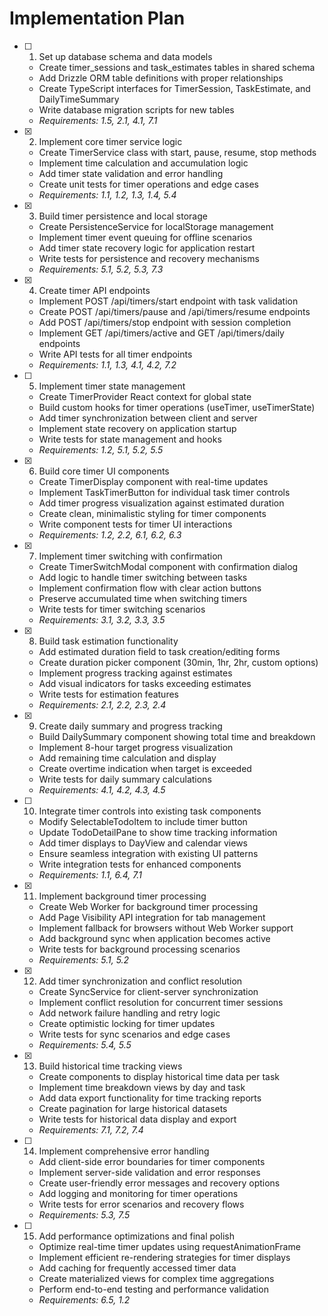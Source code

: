 # Implementation Plan

- [ ] 1. Set up database schema and data models
  - Create timer_sessions and task_estimates tables in shared schema
  - Add Drizzle ORM table definitions with proper relationships
  - Create TypeScript interfaces for TimerSession, TaskEstimate, and DailyTimeSummary
  - Write database migration scripts for new tables
  - _Requirements: 1.5, 2.1, 4.1, 7.1_

- [x] 2. Implement core timer service logic
  - Create TimerService class with start, pause, resume, stop methods
  - Implement time calculation and accumulation logic
  - Add timer state validation and error handling
  - Create unit tests for timer operations and edge cases
  - _Requirements: 1.1, 1.2, 1.3, 1.4, 5.4_

- [x] 3. Build timer persistence and local storage
  - Create PersistenceService for localStorage management
  - Implement timer event queuing for offline scenarios
  - Add timer state recovery logic for application restart
  - Write tests for persistence and recovery mechanisms
  - _Requirements: 5.1, 5.2, 5.3, 7.3_

- [x] 4. Create timer API endpoints
  - Implement POST /api/timers/start endpoint with task validation
  - Create POST /api/timers/pause and /api/timers/resume endpoints
  - Add POST /api/timers/stop endpoint with session completion
  - Implement GET /api/timers/active and GET /api/timers/daily endpoints
  - Write API tests for all timer endpoints
  - _Requirements: 1.1, 1.3, 4.1, 4.2, 7.2_

- [ ] 5. Implement timer state management
  - Create TimerProvider React context for global state
  - Build custom hooks for timer operations (useTimer, useTimerState)
  - Add timer synchronization between client and server
  - Implement state recovery on application startup
  - Write tests for state management and hooks
  - _Requirements: 1.2, 5.1, 5.2, 5.5_

- [x] 6. Build core timer UI components
  - Create TimerDisplay component with real-time updates
  - Implement TaskTimerButton for individual task timer controls
  - Add timer progress visualization against estimated duration
  - Create clean, minimalistic styling for timer components
  - Write component tests for timer UI interactions
  - _Requirements: 1.2, 2.2, 6.1, 6.2, 6.3_

- [x] 7. Implement timer switching with confirmation
  - Create TimerSwitchModal component with confirmation dialog
  - Add logic to handle timer switching between tasks
  - Implement confirmation flow with clear action buttons
  - Preserve accumulated time when switching timers
  - Write tests for timer switching scenarios
  - _Requirements: 3.1, 3.2, 3.3, 3.5_

- [x] 8. Build task estimation functionality
  - Add estimated duration field to task creation/editing forms
  - Create duration picker component (30min, 1hr, 2hr, custom options)
  - Implement progress tracking against estimates
  - Add visual indicators for tasks exceeding estimates
  - Write tests for estimation features
  - _Requirements: 2.1, 2.2, 2.3, 2.4_

- [x] 9. Create daily summary and progress tracking
  - Build DailySummary component showing total time and breakdown
  - Implement 8-hour target progress visualization
  - Add remaining time calculation and display
  - Create overtime indication when target is exceeded
  - Write tests for daily summary calculations
  - _Requirements: 4.1, 4.2, 4.3, 4.5_

- [ ] 10. Integrate timer controls into existing task components
  - Modify SelectableTodoItem to include timer button
  - Update TodoDetailPane to show time tracking information
  - Add timer displays to DayView and calendar views
  - Ensure seamless integration with existing UI patterns
  - Write integration tests for enhanced components
  - _Requirements: 1.1, 6.4, 7.1_

- [x] 11. Implement background timer processing
  - Create Web Worker for background timer processing
  - Add Page Visibility API integration for tab management
  - Implement fallback for browsers without Web Worker support
  - Add background sync when application becomes active
  - Write tests for background processing scenarios
  - _Requirements: 5.1, 5.2_

- [x] 12. Add timer synchronization and conflict resolution
  - Create SyncService for client-server synchronization
  - Implement conflict resolution for concurrent timer sessions
  - Add network failure handling and retry logic
  - Create optimistic locking for timer updates
  - Write tests for sync scenarios and edge cases
  - _Requirements: 5.4, 5.5_

- [x] 13. Build historical time tracking views
  - Create components to display historical time data per task
  - Implement time breakdown views by day and task
  - Add data export functionality for time tracking reports
  - Create pagination for large historical datasets
  - Write tests for historical data display and export
  - _Requirements: 7.1, 7.2, 7.4_

- [ ] 14. Implement comprehensive error handling
  - Add client-side error boundaries for timer components
  - Implement server-side validation and error responses
  - Create user-friendly error messages and recovery options
  - Add logging and monitoring for timer operations
  - Write tests for error scenarios and recovery flows
  - _Requirements: 5.3, 7.5_

- [ ] 15. Add performance optimizations and final polish
  - Optimize real-time timer updates using requestAnimationFrame
  - Implement efficient re-rendering strategies for timer displays
  - Add caching for frequently accessed timer data
  - Create materialized views for complex time aggregations
  - Perform end-to-end testing and performance validation
  - _Requirements: 6.5, 1.2_
